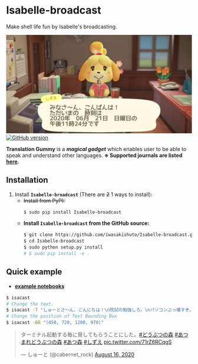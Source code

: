 # Isabelle-broadcast

Make shell life fun by Isabelle's broadcasting.

![Isabelle-broadcast](image/Isabelle-broadcast.example.png)
[![GitHub version](https://badge.fury.io/gh/iwasakishuto%2FTranslation-Gummy.svg)](https://github.com/iwasakishuto/Translation-Gummy)

**Translation Gummy** is a **_magical gadget_** which enables user to be able to speak and understand other languages. **※ Supported journals are listed [here](https://github.com/iwasakishuto/Translation-Gummy/wiki/Supported-journals).**

## Installation

1. Install **`Isabelle-broadcast`** (There are ~~2~~ 1 ways to install):
    - ~~Install from PyPI:~~
        ```sh
        $ sudo pip install Isabelle-broadcast
        ```
   - **Install `Isabelle-broadcast` from the GitHub source:**
       ```sh
       $ git clone https://github.com/iwasakishuto/Isabelle-broadcast.git
       $ cd Isabelle-broadcast
       $ sudo python setup.py install
       # $ sudo pip install -e .
       ```

## Quick example

- **[example notebooks](https://nbviewer.jupyter.org/github/iwasakishuto/Isabelle-broadcast/blob/master/examples/)**

```sh
$ isacast
# Change the text.
$ isacast -T "しゅーとさ〜ん、こんにちは！\n院試の勉強しろ。\nパソコンぶっ壊すぞ。"
# Change the position of Text Bounding Box
$ isacast -BB "(450, 720, 1200, 970)"
```

<blockquote class="twitter-tweet"><p lang="ja" dir="ltr">ターミナル起動する毎に脅してもらうことにした。<a href="https://twitter.com/hashtag/%E3%81%A9%E3%81%86%E3%81%B6%E3%81%A4%E3%81%AE%E6%A3%AE?src=hash&amp;ref_src=twsrc%5Etfw">#どうぶつの森</a> <a href="https://twitter.com/hashtag/%E3%81%82%E3%81%A4%E3%81%BE%E3%82%8C%E3%81%A9%E3%81%86%E3%81%B6%E3%81%A4%E3%81%AE%E6%A3%AE?src=hash&amp;ref_src=twsrc%5Etfw">#あつまれどうぶつの森</a> <a href="https://twitter.com/hashtag/%E3%81%82%E3%81%A4%E6%A3%AE?src=hash&amp;ref_src=twsrc%5Etfw">#あつ森</a> <a href="https://twitter.com/hashtag/%E3%81%97%E3%81%9A%E3%81%88?src=hash&amp;ref_src=twsrc%5Etfw">#しずえ</a> <a href="https://t.co/71rZ6RCqgS">pic.twitter.com/71rZ6RCqgS</a></p>&mdash; しゅーと (@cabernet_rock) <a href="https://twitter.com/cabernet_rock/status/1294862295319814145?ref_src=twsrc%5Etfw">August 16, 2020</a></blockquote> <script async src="https://platform.twitter.com/widgets.js" charset="utf-8"></script>
